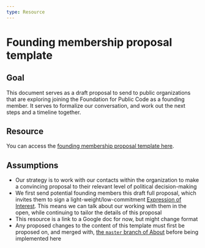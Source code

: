 ```yaml
---
type: Resource
---
```


# Founding membership proposal template

## Goal

This document serves as a draft proposal to send to public organizations that are exploring joining the Foundation for Public Code as a founding member. It serves to formalize our conversation, and work out the next steps and a timeline together.

## Resource

You can access the [founding membership proposal template here](https://docs.google.com/document/d/1icscB-9jPUF2psL1pm8mM_53BKQ5gEIKqmHnsTicKKY/edit?usp=sharing).

## Assumptions

* Our strategy is to work with our contacts within the organization to make a convincing proposal to their relevant level of political decision-making
* We first send potential founding members this draft full proposal, which invites them to sign a light-weight/low-commitment [Expression of Interest](expression-of-interest.md). This means we can talk about our working with them in the open, while continuing to tailor the details of this proposal
* This resource is a link to a Google doc for now, but might change format
* Any proposed changes to the content of this template must first be proposed on, and merged with, [the `master` branch of About](https://github.com/publiccodenet/about/tree/master) before being implemented here
